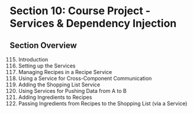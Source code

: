 # Section 10: Course Project - Services & Dependency Injection

## Section Overview

115. Introduction
116. Setting up the Services
117. Managing Recipes in a Recipe Service
118. Using a Service for Cross-Component Communication
119. Adding the Shopping List Service
120. Using Services for Pushing Data from A to B
121. Adding Ingredients to Recipes
122. Passing Ingredients from Recipes to the Shopping List (via a Service)
